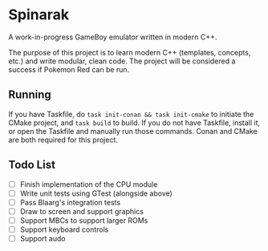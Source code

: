 # Spinarak
A work-in-progress GameBoy emulator written in modern C++.

The purpose of this project is to learn modern C++ (templates, concepts, etc.) and write modular, clean code. The project will be considered a success if Pokemon Red can be run.

## Running
If you have Taskfile, do `task init-conan && task init-cmake` to initiate the CMake project, and `task build` to build. If you do not have Taskfile, install it, or open the Taskfile and manually run those commands. Conan and CMake are both required for this project.

## Todo List
- [ ] Finish implementation of the CPU module
- [ ] Write unit tests using GTest (alongside above)
- [ ] Pass Blaarg's integration tests
- [ ] Draw to screen and support graphics
- [ ] Support MBCs to support larger ROMs
- [ ] Support keyboard controls
- [ ] Support audo

